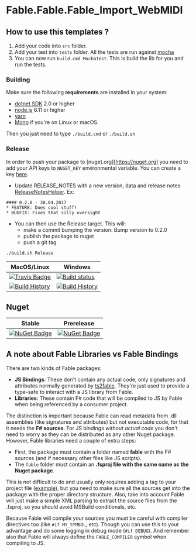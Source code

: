 # Fable.Fable.Fable_Import_WebMIDI


## How to use this templates ?

1. Add your code into `src` folder.
2. Add your test into `tests` folder. All the tests are run against [mocha](https://www.npmjs.com/package/mocha)
3. You can now run `build.cmd MochaTest`. This is build the lib for you and run the tests.

### Building

Make sure the following **requirements** are installed in your system:

* [dotnet SDK](https://www.microsoft.com/net/download/core) 2.0 or higher
* [node.js](https://nodejs.org) 6.11 or higher
* [yarn](https://yarnpkg.com)
* [Mono](http://www.mono-project.com/) if you're on Linux or macOS.

Then you just need to type `./build.cmd` or `./build.sh`

### Release

In order to push your package to [nuget.org][https://nuget.org] you need to add your API keys to `NUGET_KEY` environmental variable.
You can create a key [here](https://www.nuget.org/account/ApiKeys).

- Update RELEASE_NOTES with a new version, data and release notes [ReleaseNotesHelper](http://fake.build/apidocs/fake-releasenoteshelper.html).
Ex:

```
#### 0.2.0 - 30.04.2017
* FEATURE: Does cool stuff!
* BUGFIX: Fixes that silly oversight
```


- You can then use the Release target. This will:
  - make a commit bumping the version: Bump version to 0.2.0
  - publish the package to nuget
  - push a git tag

`./build.sh Release`



MacOS/Linux | Windows
--- | ---
[![Travis Badge](https://travis-ci.org/MyGithubUsername/Fable.Fable_Import_WebMIDI.svg?branch=master)](https://travis-ci.org/MyGithubUsername/Fable.Fable_Import_WebMIDI) | [![Build status](https://ci.appveyor.com/api/projects/status/github/MyGithubUsername/Fable.Fable_Import_WebMIDI?svg=true)](https://ci.appveyor.com/project/MyGithubUsername/Fable.Fable_Import_WebMIDI)
[![Build History](https://buildstats.info/travisci/chart/MyGithubUsername/Fable.Fable_Import_WebMIDI)](https://travis-ci.org/MyGithubUsername/Fable.Fable_Import_WebMIDI/builds) | [![Build History](https://buildstats.info/appveyor/chart/MyGithubUsername/Fable.Fable_Import_WebMIDI)](https://ci.appveyor.com/project/MyGithubUsername/Fable.Fable_Import_WebMIDI)


## Nuget

Stable | Prerelease
--- | ---
[![NuGet Badge](https://buildstats.info/nuget/Fable.Fable_Import_WebMIDI)](https://www.nuget.org/packages/Fable.Fable_Import_WebMIDI/) | [![NuGet Badge](https://buildstats.info/nuget/Fable.Fable_Import_WebMIDI?includePreReleases=true)](https://www.nuget.org/packages/Fable.Fable_Import_WebMIDI/)



## A note about Fable Libraries vs Fable Bindings

There are two kinds of Fable packages:

- **JS Bindings**: These don't contain any actual code, only signatures and attributes normally generated by [ts2fable](https://www.npmjs.com/package/ts2fable). They're just used to provide a type-safe to interact with a JS library from Fable.
- **Libraries**: These contain F# code that will be compiled to JS by Fable when being referenced by a consumer project.

The distinction is important because Fable can read metadata from .dll assemblies (like signatures and attributes) but not executable code, for that it needs the **F# sources**. For JS bindings _without actual code_ you don't need to worry as they can be distributed as any other Nuget package. However, Fable libraries need a couple of extra steps:

- First, the package must contain a folder named **fable** with the F# sources (and if necessary other files like JS scripts).
- The `fable` folder must contain an **.fsproj file with the same name as the Nuget package**.

This is not difficult to do and usually only requires adding a tag to your project file ([example](https://github.com/fable-compiler/fable-react-native/blob/6a7cc0e5074b985ef94e49a631cb8285eb9950c8/src/Fable.React.Native.fsproj#L32-L34)), but you need to make sure all the sources get into the package with the proper directory structure. Also, take into account Fable will just make a simple XML parsing to extract the source files from the .fsproj, so you should avoid MSBuild conditionals, etc.

Because Fable will compile your sources you must be careful with compiler directives too (like `#if MY_SYMBOL`, etc). Though you can use this to your advantage and do some logging in debug mode (`#if DEBUG`). And remember also that Fable will always define the `FABLE_COMPILER` symbol when compiling to JS.
